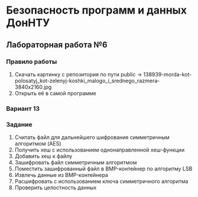 # Безопасность программ и данных ДонНТУ
## Лабораторная работа №6
### Правило работы
1) Скачать картинку с репозитория по пути public -> 138939-morda-kot-polosatyj_kot-zelenyj-koshki_malogo_i_srednego_razmera-3840x2160.jpg
2) Открыть её в самой программе
### Вариант 13
### Задание
1) Считать файл для дальнейшего шифрования симметричным алгоритмом (AES)
2) Получить хеш с использованием однонаправленной хеш-функции
3) Добавить хеш к файлу
4) Зашифровать файл симметричным алгоритмом
5) Поместить зашифрованный файл в BMP-контейнер по алгоритму LSB
6) Извлечь данные из BMP-контейнера
7) Расшифровать с использованием ключа симметричного алгоритма
8) Проверить целостность данных